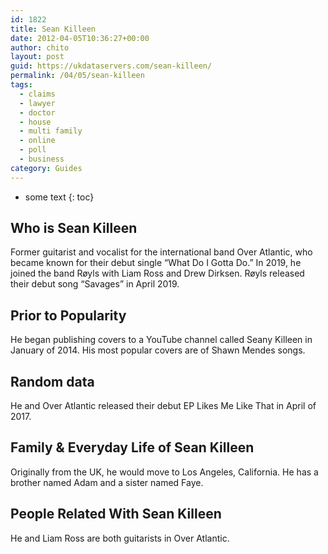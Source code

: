 ```yaml
---
id: 1822
title: Sean Killeen
date: 2012-04-05T10:36:27+00:00
author: chito
layout: post
guid: https://ukdataservers.com/sean-killeen/
permalink: /04/05/sean-killeen
tags:
  - claims
  - lawyer
  - doctor
  - house
  - multi family
  - online
  - poll
  - business
category: Guides
---
```


* some text
{: toc}
          
          
## Who is  Sean Killeen
                  
                  
                  
Former guitarist and vocalist for the international band Over Atlantic, who became known for their debut single &#8220;What Do I Gotta Do.&#8221; In 2019, he joined the band Røyls with Liam Ross and Drew Dirksen. Røyls released their debut song &#8220;Savages&#8221; in April 2019. 
                  
                
                
                
## Prior to Popularity 
                  
                  
                  
He began publishing covers to a YouTube channel called Seany Killeen in January of 2014. His most popular covers are of Shawn Mendes songs.
                  
                
                
                
## Random data 
                  
                  
                  
He and Over Atlantic released their debut EP Likes Me Like That in April of 2017.
                  
                
                
                
## Family & Everyday Life of Sean Killeen
                  
                  
                  
Originally from the UK, he would move to Los Angeles, California. He has a brother named Adam and a sister named Faye.
                  
                
                
                
## People Related With  Sean Killeen
                  
                  
                  
He and Liam Ross are both guitarists in Over Atlantic.
                  
                
              
            
          
          
          
    
    
  
